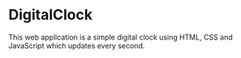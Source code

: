 # DigitalClock
This web application is a simple digital clock using HTML, CSS and JavaScript which updates every second.
